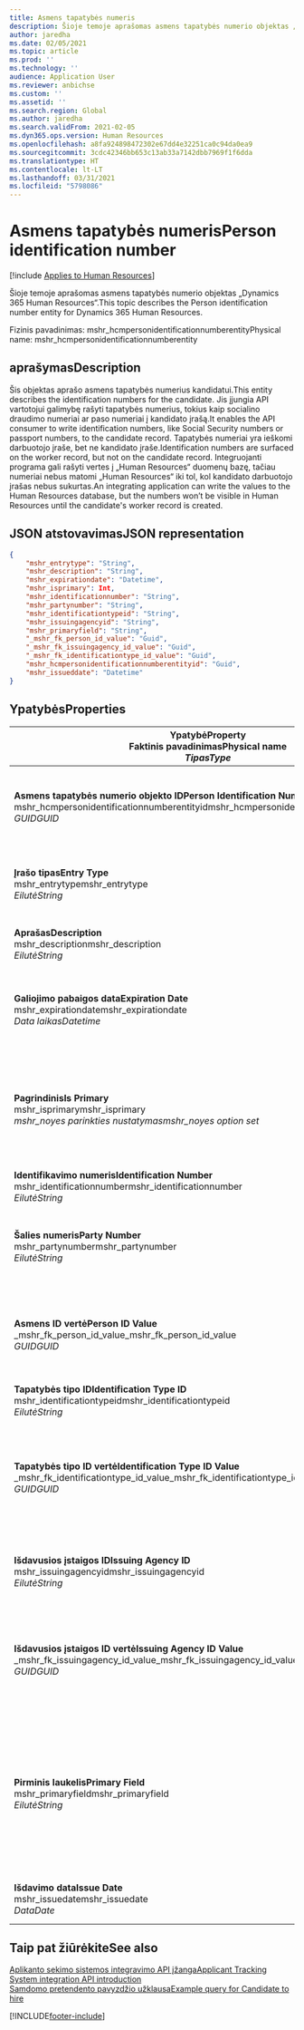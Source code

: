 ```yaml
---
title: Asmens tapatybės numeris
description: Šioje temoje aprašomas asmens tapatybės numerio objektas „Dynamics 365 Human Resources“.
author: jaredha
ms.date: 02/05/2021
ms.topic: article
ms.prod: ''
ms.technology: ''
audience: Application User
ms.reviewer: anbichse
ms.custom: ''
ms.assetid: ''
ms.search.region: Global
ms.author: jaredha
ms.search.validFrom: 2021-02-05
ms.dyn365.ops.version: Human Resources
ms.openlocfilehash: a8fa924898472302e67dd4e32251ca0c94da0ea9
ms.sourcegitcommit: 3cdc42346bb653c13ab33a7142dbb7969f1f6dda
ms.translationtype: HT
ms.contentlocale: lt-LT
ms.lasthandoff: 03/31/2021
ms.locfileid: "5798086"
---
```

# <a name="person-identification-number"></a><span data-ttu-id="7766b-103">Asmens tapatybės numeris</span><span class="sxs-lookup"><span data-stu-id="7766b-103">Person identification number</span></span>

[!include [Applies to Human Resources](../includes/applies-to-hr.md)]

<span data-ttu-id="7766b-104">Šioje temoje aprašomas asmens tapatybės numerio objektas „Dynamics 365 Human Resources“.</span><span class="sxs-lookup"><span data-stu-id="7766b-104">This topic describes the Person identification number entity for Dynamics 365 Human Resources.</span></span>

<span data-ttu-id="7766b-105">Fizinis pavadinimas: mshr_hcmpersonidentificationnumberentity</span><span class="sxs-lookup"><span data-stu-id="7766b-105">Physical name: mshr_hcmpersonidentificationnumberentity</span></span>

## <a name="description"></a><span data-ttu-id="7766b-106">aprašymas</span><span class="sxs-lookup"><span data-stu-id="7766b-106">Description</span></span>

<span data-ttu-id="7766b-107">Šis objektas aprašo asmens tapatybės numerius kandidatui.</span><span class="sxs-lookup"><span data-stu-id="7766b-107">This entity describes the identification numbers for the candidate.</span></span> <span data-ttu-id="7766b-108">Jis įjungia API vartotojui galimybę rašyti tapatybės numerius, tokius kaip socialino draudimo numeriai ar paso numeriai į kandidato įrašą.</span><span class="sxs-lookup"><span data-stu-id="7766b-108">It enables the API consumer to write identification numbers, like Social Security numbers or passport numbers, to the candidate record.</span></span> <span data-ttu-id="7766b-109">Tapatybės numeriai yra ieškomi darbuotojo įraše, bet ne kandidato įraše.</span><span class="sxs-lookup"><span data-stu-id="7766b-109">Identification numbers are surfaced on the worker record, but not on the candidate record.</span></span> <span data-ttu-id="7766b-110">Integruojanti programa gali rašyti vertes į „Human Resources“ duomenų bazę, tačiau numeriai nebus matomi „Human Resources“ iki tol, kol kandidato darbuotojo įrašas nebus sukurtas.</span><span class="sxs-lookup"><span data-stu-id="7766b-110">An integrating application can write the values to the Human Resources database, but the numbers won’t be visible in Human Resources until the candidate's worker record is created.</span></span>

## <a name="json-representation"></a><span data-ttu-id="7766b-111">JSON atstovavimas</span><span class="sxs-lookup"><span data-stu-id="7766b-111">JSON representation</span></span>

```json
{
    "mshr_entrytype": "String",
    "mshr_description": "String",
    "mshr_expirationdate": "Datetime",
    "mshr_isprimary": Int,
    "mshr_identificationnumber": "String",
    "mshr_partynumber": "String",
    "mshr_identificationtypeid": "String",
    "mshr_issuingagencyid": "String",
    "mshr_primaryfield": "String",
    "_mshr_fk_person_id_value": "Guid",
    "_mshr_fk_issuingagency_id_value": "Guid",
    "_mshr_fk_identificationtype_id_value": "Guid",
    "mshr_hcmpersonidentificationnumberentityid": "Guid",
    "mshr_issueddate": "Datetime"
}
```

## <a name="properties"></a><span data-ttu-id="7766b-112">Ypatybės</span><span class="sxs-lookup"><span data-stu-id="7766b-112">Properties</span></span>

| <span data-ttu-id="7766b-113">Ypatybė</span><span class="sxs-lookup"><span data-stu-id="7766b-113">Property</span></span><br><span data-ttu-id="7766b-114">**Faktinis pavadinimas**</span><span class="sxs-lookup"><span data-stu-id="7766b-114">**Physical name**</span></span><br><span data-ttu-id="7766b-115">**_Tipas_**</span><span class="sxs-lookup"><span data-stu-id="7766b-115">**_Type_**</span></span> | <span data-ttu-id="7766b-116">Naudoti</span><span class="sxs-lookup"><span data-stu-id="7766b-116">Use</span></span> | <span data-ttu-id="7766b-117">aprašymas</span><span class="sxs-lookup"><span data-stu-id="7766b-117">Description</span></span> |
| --- | --- | --- |
| <span data-ttu-id="7766b-118">**Asmens tapatybės numerio objekto ID**</span><span class="sxs-lookup"><span data-stu-id="7766b-118">**Person Identification Number Entity ID**</span></span><br><span data-ttu-id="7766b-119">mshr_hcmpersonidentificationnumberentityid</span><span class="sxs-lookup"><span data-stu-id="7766b-119">mshr_hcmpersonidentificationnumberentityid</span></span><br><span data-ttu-id="7766b-120">*GUID*</span><span class="sxs-lookup"><span data-stu-id="7766b-120">*GUID*</span></span> | <span data-ttu-id="7766b-121">Tik skaitomas</span><span class="sxs-lookup"><span data-stu-id="7766b-121">Read-only</span></span><br><span data-ttu-id="7766b-122">Būtina</span><span class="sxs-lookup"><span data-stu-id="7766b-122">Required</span></span><br><span data-ttu-id="7766b-123">Sukurta sistemos</span><span class="sxs-lookup"><span data-stu-id="7766b-123">System-generated</span></span> | <span data-ttu-id="7766b-124">Unikalus pirminis identifikatorius asmens tapatybės numerio įrašui.</span><span class="sxs-lookup"><span data-stu-id="7766b-124">Unique primary identifier for the person identification number record.</span></span> |
| <span data-ttu-id="7766b-125">**Įrašo tipas**</span><span class="sxs-lookup"><span data-stu-id="7766b-125">**Entry Type**</span></span><br><span data-ttu-id="7766b-126">mshr_entrytype</span><span class="sxs-lookup"><span data-stu-id="7766b-126">mshr_entrytype</span></span><br><span data-ttu-id="7766b-127">*Eilutė*</span><span class="sxs-lookup"><span data-stu-id="7766b-127">*String*</span></span> | <span data-ttu-id="7766b-128">Skaitymas/rašymas</span><span class="sxs-lookup"><span data-stu-id="7766b-128">Read-write</span></span><br><span data-ttu-id="7766b-129">Pasirinktinai</span><span class="sxs-lookup"><span data-stu-id="7766b-129">Optional</span></span> | <span data-ttu-id="7766b-130">Laisva vertė nuorodos objekto tipui tapatybės numeriui.</span><span class="sxs-lookup"><span data-stu-id="7766b-130">Free value to reference the type of entry for the identification number.</span></span> |
| <span data-ttu-id="7766b-131">**Aprašas**</span><span class="sxs-lookup"><span data-stu-id="7766b-131">**Description**</span></span><br><span data-ttu-id="7766b-132">mshr_description</span><span class="sxs-lookup"><span data-stu-id="7766b-132">mshr_description</span></span><br><span data-ttu-id="7766b-133">*Eilutė*</span><span class="sxs-lookup"><span data-stu-id="7766b-133">*String*</span></span> | <span data-ttu-id="7766b-134">Skaitymas/rašymas</span><span class="sxs-lookup"><span data-stu-id="7766b-134">Read-write</span></span><br><span data-ttu-id="7766b-135">Pasirinktinai</span><span class="sxs-lookup"><span data-stu-id="7766b-135">Optional</span></span> | <span data-ttu-id="7766b-136">Identifikacijos numerio aprašas.</span><span class="sxs-lookup"><span data-stu-id="7766b-136">The description of the identification number.</span></span> |
| <span data-ttu-id="7766b-137">**Galiojimo pabaigos data**</span><span class="sxs-lookup"><span data-stu-id="7766b-137">**Expiration Date**</span></span><br><span data-ttu-id="7766b-138">mshr_expirationdate</span><span class="sxs-lookup"><span data-stu-id="7766b-138">mshr_expirationdate</span></span><br><span data-ttu-id="7766b-139">*Data laikas*</span><span class="sxs-lookup"><span data-stu-id="7766b-139">*Datetime*</span></span> | <span data-ttu-id="7766b-140">Skaitymas/rašymas</span><span class="sxs-lookup"><span data-stu-id="7766b-140">Read-write</span></span><br><span data-ttu-id="7766b-141">Pasirinktinai</span><span class="sxs-lookup"><span data-stu-id="7766b-141">Optional</span></span> | <span data-ttu-id="7766b-142">Asmens tapatybės ar susieto dokumento galiojimo pabaigos data.</span><span class="sxs-lookup"><span data-stu-id="7766b-142">The date on which the identification number or associated document expires.</span></span> |
| <span data-ttu-id="7766b-143">**Pagrindinis**</span><span class="sxs-lookup"><span data-stu-id="7766b-143">**Is Primary**</span></span><br><span data-ttu-id="7766b-144">mshr_isprimary</span><span class="sxs-lookup"><span data-stu-id="7766b-144">mshr_isprimary</span></span><br><span data-ttu-id="7766b-145">*mshr_noyes parinkties nustatymas*</span><span class="sxs-lookup"><span data-stu-id="7766b-145">*mshr_noyes option set*</span></span> | <span data-ttu-id="7766b-146">Skaitymas/rašymas</span><span class="sxs-lookup"><span data-stu-id="7766b-146">Read-write</span></span><br><span data-ttu-id="7766b-147">Pasirinktinai</span><span class="sxs-lookup"><span data-stu-id="7766b-147">Optional</span></span> | <span data-ttu-id="7766b-148">Nustato, ar asmens tapatybės numeris yra pirminis įrašas asmeniui šiam atapžinimo tipui.</span><span class="sxs-lookup"><span data-stu-id="7766b-148">Defines whether the identification number is the primary record for the person for this identification type.</span></span> |
| <span data-ttu-id="7766b-149">**Identifikavimo numeris**</span><span class="sxs-lookup"><span data-stu-id="7766b-149">**Identification Number**</span></span><br><span data-ttu-id="7766b-150">mshr_identificationnumber</span><span class="sxs-lookup"><span data-stu-id="7766b-150">mshr_identificationnumber</span></span><br><span data-ttu-id="7766b-151">*Eilutė*</span><span class="sxs-lookup"><span data-stu-id="7766b-151">*String*</span></span> | <span data-ttu-id="7766b-152">Skaitymas/rašymas</span><span class="sxs-lookup"><span data-stu-id="7766b-152">Read-write</span></span><br><span data-ttu-id="7766b-153">Būtina</span><span class="sxs-lookup"><span data-stu-id="7766b-153">Required</span></span> | <span data-ttu-id="7766b-154">Identifikacijos numeris.</span><span class="sxs-lookup"><span data-stu-id="7766b-154">The identification number.</span></span> |
| <span data-ttu-id="7766b-155">**Šalies numeris**</span><span class="sxs-lookup"><span data-stu-id="7766b-155">**Party Number**</span></span><br><span data-ttu-id="7766b-156">mshr_partynumber</span><span class="sxs-lookup"><span data-stu-id="7766b-156">mshr_partynumber</span></span><br><span data-ttu-id="7766b-157">*Eilutė*</span><span class="sxs-lookup"><span data-stu-id="7766b-157">*String*</span></span> | <span data-ttu-id="7766b-158">Skaitymas/rašymas</span><span class="sxs-lookup"><span data-stu-id="7766b-158">Read-write</span></span><br><span data-ttu-id="7766b-159">Būtina</span><span class="sxs-lookup"><span data-stu-id="7766b-159">Required</span></span> | <span data-ttu-id="7766b-160">Šalies (asmens), turinčio tapatybės numerį, identifikatorius.</span><span class="sxs-lookup"><span data-stu-id="7766b-160">The identifier of the party (person) owning the identification number.</span></span> |
| <span data-ttu-id="7766b-161">**Asmens ID vertė**</span><span class="sxs-lookup"><span data-stu-id="7766b-161">**Person ID Value**</span></span><br><span data-ttu-id="7766b-162">_mshr_fk_person_id_value</span><span class="sxs-lookup"><span data-stu-id="7766b-162">_mshr_fk_person_id_value</span></span><br><span data-ttu-id="7766b-163">*GUID*</span><span class="sxs-lookup"><span data-stu-id="7766b-163">*GUID*</span></span> | <span data-ttu-id="7766b-164">Tik skaitomas</span><span class="sxs-lookup"><span data-stu-id="7766b-164">Read-only</span></span><br><span data-ttu-id="7766b-165">Būtina</span><span class="sxs-lookup"><span data-stu-id="7766b-165">Required</span></span><br><span data-ttu-id="7766b-166">Užsienio raktas: mshr_dirpersonentityid mshr_dirpersonentity objektas</span><span class="sxs-lookup"><span data-stu-id="7766b-166">Foreign key: mshr_dirpersonentityid of mshr_dirpersonentity entity</span></span> | <span data-ttu-id="7766b-167">Unikalus šalies (asmens) identifikatorius.</span><span class="sxs-lookup"><span data-stu-id="7766b-167">The unique identifier of the party (person).</span></span> |
| <span data-ttu-id="7766b-168">**Tapatybės tipo ID**</span><span class="sxs-lookup"><span data-stu-id="7766b-168">**Identification Type ID**</span></span><br><span data-ttu-id="7766b-169">mshr_identificationtypeid</span><span class="sxs-lookup"><span data-stu-id="7766b-169">mshr_identificationtypeid</span></span><br><span data-ttu-id="7766b-170">*Eilutė*</span><span class="sxs-lookup"><span data-stu-id="7766b-170">*String*</span></span> | <span data-ttu-id="7766b-171">Skaitymas/rašymas</span><span class="sxs-lookup"><span data-stu-id="7766b-171">Read-write</span></span><br><span data-ttu-id="7766b-172">Būtina</span><span class="sxs-lookup"><span data-stu-id="7766b-172">Required</span></span> | <span data-ttu-id="7766b-173">Tapatybės numerio tipas.</span><span class="sxs-lookup"><span data-stu-id="7766b-173">The type of identification number.</span></span> |
| <span data-ttu-id="7766b-174">**Tapatybės tipo ID vertė**</span><span class="sxs-lookup"><span data-stu-id="7766b-174">**Identification Type ID Value**</span></span><br><span data-ttu-id="7766b-175">_mshr_fk_identificationtype_id_value</span><span class="sxs-lookup"><span data-stu-id="7766b-175">_mshr_fk_identificationtype_id_value</span></span><br><span data-ttu-id="7766b-176">*GUID*</span><span class="sxs-lookup"><span data-stu-id="7766b-176">*GUID*</span></span> | <span data-ttu-id="7766b-177">Tik skaitomas</span><span class="sxs-lookup"><span data-stu-id="7766b-177">Read-only</span></span><br><span data-ttu-id="7766b-178">Būtina</span><span class="sxs-lookup"><span data-stu-id="7766b-178">Required</span></span><br><span data-ttu-id="7766b-179">Užsienio raktas: mshr_hcmidentificationtypeentityid mshr_hcmidentificationtypeentity objektas</span><span class="sxs-lookup"><span data-stu-id="7766b-179">Foreign key: mshr_hcmidentificationtypeentityid of mshr_hcmidentificationtypeentity entity</span></span> | <span data-ttu-id="7766b-180">Sistemos sukurtas unikalus asmens identifikatoriaus tipas.</span><span class="sxs-lookup"><span data-stu-id="7766b-180">System-generated unique identifier of the identification type.</span></span> |
| <span data-ttu-id="7766b-181">**Išdavusios įstaigos ID**</span><span class="sxs-lookup"><span data-stu-id="7766b-181">**Issuing Agency ID**</span></span><br><span data-ttu-id="7766b-182">mshr_issuingagencyid</span><span class="sxs-lookup"><span data-stu-id="7766b-182">mshr_issuingagencyid</span></span><br><span data-ttu-id="7766b-183">*Eilutė*</span><span class="sxs-lookup"><span data-stu-id="7766b-183">*String*</span></span> | <span data-ttu-id="7766b-184">Skaitymas/rašymas</span><span class="sxs-lookup"><span data-stu-id="7766b-184">Read-write</span></span><br><span data-ttu-id="7766b-185">Pasirinktinai</span><span class="sxs-lookup"><span data-stu-id="7766b-185">Optional</span></span> | <span data-ttu-id="7766b-186">Tapatybės numerį išdavusi įstaiga ar organizacija.</span><span class="sxs-lookup"><span data-stu-id="7766b-186">The agency or organization issuing the identification number.</span></span> |
| <span data-ttu-id="7766b-187">**Išdavusios įstaigos ID vertė**</span><span class="sxs-lookup"><span data-stu-id="7766b-187">**Issuing Agency ID Value**</span></span><br><span data-ttu-id="7766b-188">_mshr_fk_issuingagency_id_value</span><span class="sxs-lookup"><span data-stu-id="7766b-188">_mshr_fk_issuingagency_id_value</span></span><br><span data-ttu-id="7766b-189">*GUID*</span><span class="sxs-lookup"><span data-stu-id="7766b-189">*GUID*</span></span> | <span data-ttu-id="7766b-190">Tik skaitomas</span><span class="sxs-lookup"><span data-stu-id="7766b-190">Read-only</span></span><br><span data-ttu-id="7766b-191">Pasirinktinai</span><span class="sxs-lookup"><span data-stu-id="7766b-191">Optional</span></span><br><span data-ttu-id="7766b-192">Užsienio raktas: mshr_hcmissuingagencyentityid mshr_hcmissuingagencyentity objektas</span><span class="sxs-lookup"><span data-stu-id="7766b-192">Foreign key: mshr_hcmissuingagencyentityid of mshr_hcmissuingagencyentity entity</span></span> | <span data-ttu-id="7766b-193">Sistemos sukurtas unikalus agentūros, išdavusios tapatybės numerį, identifikatorius.</span><span class="sxs-lookup"><span data-stu-id="7766b-193">System-generated unique identifier of the agency issuing the identification number.</span></span> |
| <span data-ttu-id="7766b-194">**Pirminis laukelis**</span><span class="sxs-lookup"><span data-stu-id="7766b-194">**Primary Field**</span></span><br><span data-ttu-id="7766b-195">mshr_primaryfield</span><span class="sxs-lookup"><span data-stu-id="7766b-195">mshr_primaryfield</span></span><br><span data-ttu-id="7766b-196">*Eilutė*</span><span class="sxs-lookup"><span data-stu-id="7766b-196">*String*</span></span> | <span data-ttu-id="7766b-197">Tik skaitomas</span><span class="sxs-lookup"><span data-stu-id="7766b-197">Read-only</span></span><br><span data-ttu-id="7766b-198">Būtina</span><span class="sxs-lookup"><span data-stu-id="7766b-198">Required</span></span> | <span data-ttu-id="7766b-199">Laukelis, kuris turi būti naudojamas kaip objekto įrašo identifikatorius.</span><span class="sxs-lookup"><span data-stu-id="7766b-199">Field to be used as an identifier of the entity record.</span></span> <span data-ttu-id="7766b-200">Šalies numerio, tapatybės tipo ID ir tapatybės numerio derinys.</span><span class="sxs-lookup"><span data-stu-id="7766b-200">Combination of party number, identification type ID, and identification number.</span></span> |
| <span data-ttu-id="7766b-201">**Išdavimo data**</span><span class="sxs-lookup"><span data-stu-id="7766b-201">**Issue Date**</span></span><br><span data-ttu-id="7766b-202">mshr_issuedate</span><span class="sxs-lookup"><span data-stu-id="7766b-202">mshr_issuedate</span></span><br><span data-ttu-id="7766b-203">*Data*</span><span class="sxs-lookup"><span data-stu-id="7766b-203">*Date*</span></span> | <span data-ttu-id="7766b-204">Skaitymas/rašymas</span><span class="sxs-lookup"><span data-stu-id="7766b-204">Read-write</span></span><br><span data-ttu-id="7766b-205">Pasirinktinai</span><span class="sxs-lookup"><span data-stu-id="7766b-205">Optional</span></span> | <span data-ttu-id="7766b-206">Tapatybės numerio išdavimo data.</span><span class="sxs-lookup"><span data-stu-id="7766b-206">The date the identification number was issued.</span></span> |

## <a name="see-also"></a><span data-ttu-id="7766b-207">Taip pat žiūrėkite</span><span class="sxs-lookup"><span data-stu-id="7766b-207">See also</span></span>

[<span data-ttu-id="7766b-208">Aplikanto sekimo sistemos integravimo API įžanga</span><span class="sxs-lookup"><span data-stu-id="7766b-208">Applicant Tracking System integration API introduction</span></span>](hr-admin-integration-ats-api-introduction.md)<br>
[<span data-ttu-id="7766b-209">Samdomo pretendento pavyzdžio užklausa</span><span class="sxs-lookup"><span data-stu-id="7766b-209">Example query for Candidate to hire</span></span>](hr-admin-integration-ats-api-candidate-to-hire-example-query.md)



[!INCLUDE[footer-include](../includes/footer-banner.md)]